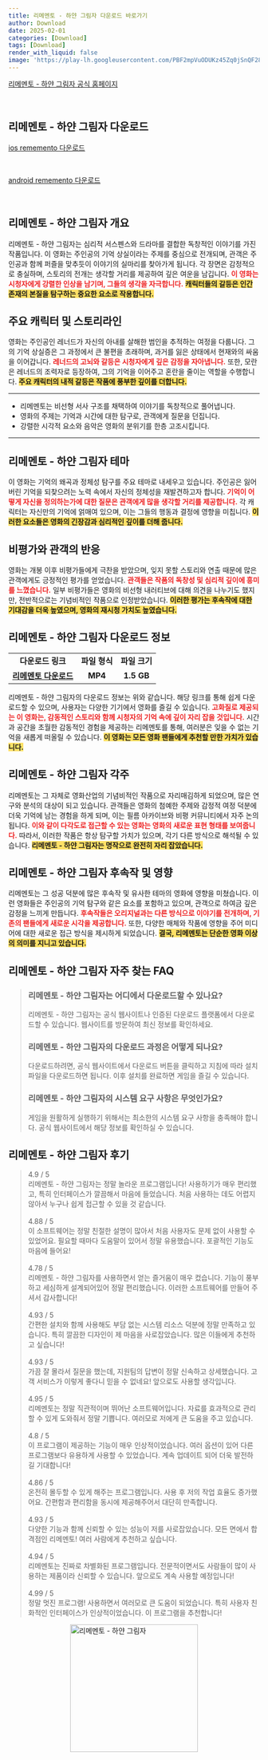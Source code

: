 ```yaml
---
title: 리메멘토 - 하얀 그림자 다운로드 바로가기
author: Download
date: 2025-02-01
categories: [Download]
tags: [Download]
render_with_liquid: false
image: 'https://play-lh.googleusercontent.com/PBF2mpVuODUKz45Zq0jSnQF28TyuggmajgkfmrK6_y62jO2KWFc_ENZN7BZa-rSSMmms=s256-rw'
---
```

<p><a class='click-button' title='리메멘토 - 하얀 그림자' href='https://game.naver.com/lounge/rememento/home' rel='nofollow'>리메멘토 - 하얀 그림자 공식 홈페이지</a></p><br>
<h2 id='리메멘토 - 하얀 그림자_다운로드'>리메멘토 - 하얀 그림자 다운로드</h2>
<p><a class="click-button ios" title="rememento 다운로드" href="https://apps.apple.com/kr/app/%EB%A6%AC%EB%A9%94%EB%A9%98%ED%86%A0-%ED%95%98%EC%96%80-%EA%B7%B8%EB%A6%BC%EC%9E%90/id6717583535" rel="nofollow">ios rememento 다운로드</a></p><br>
<p><a class="click-button android" title="rememento 다운로드" href="https://play.google.comhttps://play.google.com/store/apps/details?id=com.blackstorm.rememento.android.google" rel="nofollow">android rememento 다운로드</a></p><br>


<h2 id='리메멘토-하얀-그림자-개요'>리메멘토 - 하얀 그림자 개요</h2>

<p>리메멘토 - 하얀 그림자는 심리적 서스펜스와 드라마를 결합한 독창적인 이야기를 가진 작품입니다. 이 영화는 주인공의 기억 상실이라는 주제를 중심으로 전개되며, 관객은 주인공과 함께 퍼즐을 맞추듯이 이야기의 실마리를 찾아가게 됩니다. 각 장면은 감정적으로 충실하며, 스토리의 전개는 생각할 거리를 제공하여 깊은 여운을 남깁니다. <b><span style="color: #ee2323;">이 영화는 시청자에게 강렬한 인상을 남기며, 그들의 생각을 자극합니다.</span></b> <b><span style="background-color: #ffe066;">캐릭터들의 갈등은 인간 존재의 본질을 탐구하는 중요한 요소로 작용합니다.</span></b></p>

<h2 id='주요-캐릭터-및-스토리라인'>주요 캐릭터 및 스토리라인</h2>

<p>영화는 주인공인 레너드가 자신의 아내를 살해한 범인을 추적하는 여정을 다룹니다. 그의 기억 상실증은 그 과정에서 큰 불편을 초래하며, 과거를 잃은 상태에서 현재와의 싸움을 이어갑니다. <b><span style="color: #ee2323;">레너드의 고뇌와 갈등은 시청자에게 깊은 감정을 자아냅니다.</span></b> 또한, 모란은 레너드의 조력자로 등장하여, 그의 기억을 이어주고 혼란을 줄이는 역할을 수행합니다. <b><span style="background-color: #ffe066;">주요 캐릭터의 내적 갈등은 작품에 풍부한 깊이를 더합니다.</span></b></p>

<hr />

<ul>
    <li>리메멘토는 비선형 서사 구조를 채택하여 이야기를 독창적으로 풀어냅니다.</li>
    <li>영화의 주제는 기억과 시간에 대한 탐구로, 관객에게 질문을 던집니다.</li>
    <li>강렬한 시각적 요소와 음악은 영화의 분위기를 한층 고조시킵니다.</li>
</ul>

<hr />

<h2 id='리메멘토-하얀-그림자-테마'>리메멘토 - 하얀 그림자 테마</h2>

<p>이 영화는 기억의 왜곡과 정체성 탐구를 주요 테마로 내세우고 있습니다. 주인공은 잃어버린 기억을 되찾으려는 노력 속에서 자신의 정체성을 재발견하고자 합니다. <b><span style="color: #ee2323;">기억이 어떻게 자신을 정의하는가에 대한 질문은 관객에게 많을 생각할 거리를 제공합니다.</span></b> 각 캐릭터는 자신만의 기억에 얽매여 있으며, 이는 그들의 행동과 결정에 영향을 미칩니다. <b><span style="background-color: #ffe066;">이러한 요소들은 영화의 긴장감과 심리적인 깊이를 더해 줍니다.</span></b></p>

<h2 id='비평가-와-관객의-반응'>비평가와 관객의 반응</h2>

<p>영화는 개봉 이후 비평가들에게 극찬을 받았으며, 잊지 못할 스토리와 연출 때문에 많은 관객에게도 긍정적인 평가를 얻었습니다. <b><span style="color: #ee2323;">관객들은 작품의 독창성 및 심리적 깊이에 흥미를 느꼈습니다.</span></b> 일부 비평가들은 영화의 비선형 내러티브에 대해 의견을 나누기도 했지만, 전반적으로는 기념비적인 작품으로 인정받았습니다. <b><span style="background-color: #ffe066;">이러한 평가는 후속작에 대한 기대감을 더욱 높였으며, 영화의 재시청 가치도 높였습니다.</span></b></p>

<h2 id='리메멘토-하얀-그림자-다운로드-정보'>리메멘토 - 하얀 그림자 다운로드 정보</h2>

<table>
    <tr>
        <td style="text-align: center; height: 17px;"><b>다운로드 링크</b></td>
        <td style="text-align: center; height: 17px;"><b>파일 형식</b></td>
        <td style="text-align: center; height: 17px;"><b>파일 크기</b></td>
    </tr>
    <tr>
        <td style="text-align: center; height: 17px;"><b><a href="https://example.com/download">리메멘토 다운로드</a></b></td>
        <td style="text-align: center; height: 17px;"><b>MP4</b></td>
        <td style="text-align: center; height: 17px;"><b>1.5 GB</b></td>
    </tr>
</table>

<p>리메멘토 - 하얀 그림자의 다운로드 정보는 위와 같습니다. 해당 링크를 통해 쉽게 다운로드할 수 있으며, 사용자는 다양한 기기에서 영화를 즐길 수 있습니다. <b><span style="color: #ee2323;">고화질로 제공되는 이 영화는, 감동적인 스토리와 함께 시청자의 기억 속에 깊이 자리 잡을 것입니다.</span></b> 시간과 공간을 초월한 감동적인 경험을 제공하는 리메멘토를 통해, 여러분은 잊을 수 없는 기억을 새롭게 떠올릴 수 있습니다. <b><span style="background-color: #ffe066;">이 영화는 모든 영화 팬들에게 추천할 만한 가치가 있습니다.</span></b></p>

<h2 id='리메멘토-하얀-그림자-각주'>리메멘토 - 하얀 그림자 각주</h2>

<p>리메멘토는 그 자체로 영화산업의 기념비적인 작품으로 자리매김하게 되었으며, 많은 연구와 분석의 대상이 되고 있습니다. 관객들은 영화의 첨예한 주제와 감정적 여정 덕분에 더욱 기억에 남는 경험을 하게 되며, 이는 필름 아카이브와 비평 커뮤니티에서 자주 논의됩니다. <b><span style="color: #ee2323;">이와 같이 다각도로 접근할 수 있는 영화는 영화의 새로운 표현 형태를 보여줍니다.</span></b> 따라서, 이러한 작품은 항상 탐구할 가치가 있으며, 각기 다른 방식으로 해석될 수 있습니다. <b><span style="background-color: #ffe066;">리메멘토 - 하얀 그림자는 명작으로 완전히 자리 잡았습니다.</span></b></p>

<h2 id='리메멘토-하얀-그림자-후속작-및-영향'>리메멘토 - 하얀 그림자 후속작 및 영향</h2>

<p>리메멘토는 그 성공 덕분에 많은 후속작 및 유사한 테마의 영화에 영향을 미쳤습니다. 이런 영화들은 주인공의 기억 탐구와 같은 요소를 포함하고 있으며, 관객으로 하여금 깊은 감정을 느끼게 만듭니다. <b><span style="color: #ee2323;">후속작들은 오리지널과는 다른 방식으로 이야기를 전개하며, 기존의 팬들에게 새로운 시각을 제공합니다.</span></b> 또한, 다양한 매체와 작품에 영향을 주어 미디어에 대한 새로운 접근 방식을 제시하게 되었습니다. <b><span style="background-color: #ffe066;">결국, 리메멘토는 단순한 영화 이상의 의미를 지니고 있습니다.</span></b></p>


<h2 id='리메멘토 - 하얀 그림자_자주_찾는_FAQ'>리메멘토 - 하얀 그림자 자주 찾는 FAQ</h2>
<div itemscope="" itemtype="https://schema.org/FAQPage"> <blockquote> <div itemscope="" itemprop="mainEntity" itemtype="https://schema.org/Question"> <h3 itemprop="name">리메멘토 - 하얀 그림자는 어디에서 다운로드할 수 있나요?</h3> <div itemscope="" itemprop="acceptedAnswer" itemtype="https://schema.org/Answer"> <span itemprop="text"> <p>리메멘토 - 하얀 그림자는 공식 웹사이트나 인증된 다운로드 플랫폼에서 다운로드할 수 있습니다. 웹사이트를 방문하여 최신 정보를 확인하세요.</p> </span> </div> </div> <div itemscope="" itemprop="mainEntity" itemtype="https://schema.org/Question"> <h3 itemprop="name">리메멘토 - 하얀 그림자의 다운로드 과정은 어떻게 되나요?</h3> <div itemscope="" itemprop="acceptedAnswer" itemtype="https://schema.org/Answer"> <span itemprop="text"> <p>다운로드하려면, 공식 웹사이트에서 다운로드 버튼을 클릭하고 지침에 따라 설치 파일을 다운로드하면 됩니다. 이후 설치를 완료하면 게임을 즐길 수 있습니다.</p> </span> </div> </div> <div itemscope="" itemprop="mainEntity" itemtype="https://schema.org/Question"> <h3 itemprop="name">리메멘토 - 하얀 그림자의 시스템 요구 사항은 무엇인가요?</h3> <div itemscope="" itemprop="acceptedAnswer" itemtype="https://schema.org/Answer"> <span itemprop="text"> <p>게임을 원활하게 실행하기 위해서는 최소한의 시스템 요구 사항을 충족해야 합니다. 공식 웹사이트에서 해당 정보를 확인하실 수 있습니다.</p> </span> </div> </div> </blockquote> </div>
<h2 id='리메멘토 - 하얀 그림자_후기'>리메멘토 - 하얀 그림자 후기</h2>
<div itemscope itemtype="https://schema.org/Product">
  <blockquote>
  <div itemprop="review" itemscope itemtype="https://schema.org/Review">
      <div itemprop="reviewRating" itemscope itemtype="https://schema.org/Rating"> <span itemprop="ratingValue">4.9</span> / <span itemprop="bestRating">5</span> </div>
      <span itemprop="reviewBody">리메멘토 - 하얀 그림자는 정말 놀라운 프로그램입니다! 사용하기가 매우 편리했고, 특히 인터페이스가 깔끔해서 마음에 들었습니다. 처음 사용하는 데도 어렵지 않아서 누구나 쉽게 접근할 수 있을 것 같습니다.</span>
  </div>
  <br>
  <div itemprop="review" itemscope itemtype="https://schema.org/Review">
      <div itemprop="reviewRating" itemscope itemtype="schema.org/Rating"> <span itemprop="ratingValue">4.88</span> / <span itemprop="bestRating">5</span> </div>
      <span itemprop="reviewBody">이 소프트웨어는 정말 친절한 설명이 많아서 처음 사용자도 문제 없이 사용할 수 있었어요. 필요할 때마다 도움말이 있어서 정말 유용했습니다. 포괄적인 기능도 마음에 들어요!</span>
  </div>
  <br>
  <div itemprop="review" itemscope itemtype="https://schema.org/Review">
      <div itemprop="reviewRating" itemscope itemtype="https://schema.org/Rating"> <span itemprop="ratingValue">4.78</span> / <span itemprop="bestRating">5</span> </div>
      <span itemprop="reviewBody">리메멘토 - 하얀 그림자를 사용하면서 얻는 즐거움이 매우 컸습니다. 기능이 풍부하고 세심하게 설계되어있어 정말 편리했습니다. 이러한 소프트웨어를 만들어 주셔서 감사합니다!</span>
  </div>
  <br>
  <div itemprop="review" itemscope itemtype="https://schema.org/Review">
      <div itemprop="reviewRating" itemscope itemtype="schema.org/Rating"> <span itemprop="ratingValue">4.93</span> / <span itemprop="bestRating">5</span> </div>
      <span itemprop="reviewBody">간편한 설치와 함께 사용해도 부담 없는 시스템 리소스 덕분에 정말 만족하고 있습니다. 특히 깔끔한 디자인이 제 마음을 사로잡았습니다. 많은 이들에게 추천하고 싶습니다!</span>
  </div>
  <br>
  <div itemprop="review" itemscope itemtype="https://schema.org/Review">
      <div itemprop="reviewRating" itemscope itemtype="schema.org/Rating"> <span itemprop="ratingValue">4.93</span> / <span itemprop="bestRating">5</span> </div>
      <span itemprop="reviewBody">가끔 잘 몰라서 질문을 했는데, 지원팀의 답변이 정말 신속하고 상세했습니다. 고객 서비스가 이렇게 좋다니 믿을 수 없네요! 앞으로도 사용할 생각입니다.</span>
  </div>
  <br>
  <div itemprop="review" itemscope itemtype="https://schema.org/Review">
      <div itemprop="reviewRating" itemscope itemtype="schema.org/Rating"> <span itemprop="ratingValue">4.95</span> / <span itemprop="bestRating">5</span> </div>
      <span itemprop="reviewBody">리메멘토는 정말 직관적이며 뛰어난 소프트웨어입니다. 자료를 효과적으로 관리할 수 있게 도와줘서 정말 기쁩니다. 여러모로 저에게 큰 도움을 주고 있습니다.</span>
  </div>
  <br>
  <div itemprop="review" itemscope itemtype="https://schema.org/Review">
      <div itemprop="reviewRating" itemscope itemtype="schema.org/Rating"> <span itemprop="ratingValue">4.8</span> / <span itemprop="bestRating">5</span> </div>
      <span itemprop="reviewBody">이 프로그램이 제공하는 기능이 매우 인상적이었습니다. 여러 옵션이 있어 다른 프로그램보다 유용하게 사용할 수 있었습니다. 계속 업데이트 되어 더욱 발전하길 기대합니다!</span>
  </div>
  <br>
  <div itemprop="review" itemscope itemtype="https://schema.org/Review">
      <div itemprop="reviewRating" itemscope itemtype="schema.org/Rating"> <span itemprop="ratingValue">4.86</span> / <span itemprop="bestRating">5</span> </div>
      <span itemprop="reviewBody">온전히 몰두할 수 있게 해주는 프로그램입니다. 사용 후 저의 작업 효율도 증가했어요. 간편함과 편리함을 동시에 제공해주어서 대단히 만족합니다.</span>
  </div>
  <br>
  <div itemprop="review" itemscope itemtype="https://schema.org/Review">
      <div itemprop="reviewRating" itemscope itemtype="schema.org/Rating"> <span itemprop="ratingValue">4.93</span> / <span itemprop="bestRating">5</span> </div>
      <span itemprop="reviewBody">다양한 기능과 함께 신뢰할 수 있는 성능이 저를 사로잡았습니다. 모든 면에서 합격점인 리메멘토! 여러 사람에게 추천하고 싶습니다.</span>
  </div>
  <br>
  <div itemprop="review" itemscope itemtype="https://schema.org/Review">
      <div itemprop="reviewRating" itemscope itemtype="schema.org/Rating"> <span itemprop="ratingValue">4.94</span> / <span itemprop="bestRating">5</span> </div>
      <span itemprop="reviewBody">리메멘토는 진짜로 차별화된 프로그램입니다. 전문적이면서도 사람들이 많이 사용하는 제품이라 신뢰할 수 있습니다. 앞으로도 계속 사용할 예정입니다!</span>
  </div>
  <br>
  <div itemprop="review" itemscope itemtype="https://schema.org/Review">
      <div itemprop="reviewRating" itemscope itemtype="schema.org/Rating"> <span itemprop="ratingValue">4.99</span> / <span itemprop="bestRating">5</span> </div>
      <span itemprop="reviewBody">정말 멋진 프로그램! 사용하면서 여러모로 큰 도움이 되었습니다. 특히 사용자 친화적인 인터페이스가 인상적이었습니다. 이 프로그램을 추천합니다!</span>
  </div>
  </blockquote>
</div>
<figure class="image" style="display: flex; justify-content: center; align-items: center; margin: 0;"><img src="https://play-lh.googleusercontent.com/PBF2mpVuODUKz45Zq0jSnQF28TyuggmajgkfmrK6_y62jO2KWFc_ENZN7BZa-rSSMmms=s256-rw" alt="리메멘토 - 하얀 그림자" width="256" height="256" style="max-width: 100%; height: auto;"></figure>